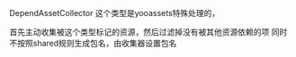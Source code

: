 DependAssetCollector 这个类型是yooassets特殊处理的，

首先主动收集被这个类型标记的资源，然后过滤掉没有被其他资源依赖的项 同时不按照shared规则生成包名，由收集器设置包名

